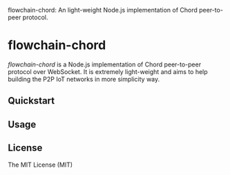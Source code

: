 flowchain-chord: An light-weight Node.js implementation of Chord peer-to-peer protocol. 

# flowchain-chord

*flowchain-chord* is a Node.js implementation of Chord peer-to-peer protocol over WebSocket. It is extremely light-weight and aims to help building the P2P IoT networks in more simplicity way.

## Quickstart

## Usage

## License

The MIT License (MIT)
